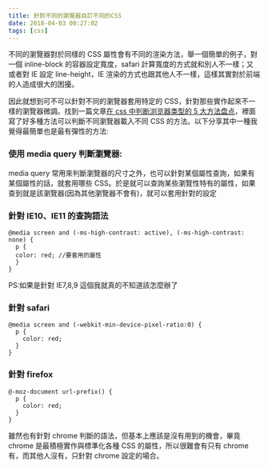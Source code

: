 ```yaml
---
title: 針對不同的瀏覽器自訂不同的CSS
date: 2018-04-03 00:27:02
tags: [css]
---
```


不同的瀏覽器對於同樣的 CSS 屬性會有不同的渲染方法，舉一個簡單的例子，對一個 inline-block 的容器設定寬度，safari 計算寬度的方式就和別人不一樣；又或者對 IE 設定 line-height，IE 渲染的方式也跟其他人不一樣，這樣其實對於前端的人造成很大的困擾。

因此就想到可不可以針對不同的瀏覽器套用特定的 CSS，針對那些實作起來不一樣的瀏覽器微調。找到一篇文章[在 css 中判断浏览器类型的 5 大方法盘点](https://www.iwwenbo.com/css-ie-browser-check/)，裡面寫了好多種方法可以判斷不同瀏覽器載入不同 CSS 的方法。以下分享其中一種我覺得最簡單也是最有彈性的方法:

### 使用 media query 判斷瀏覽器:

media query 常用來判斷瀏覽器的尺寸之外，也可以針對某個屬性查詢，如果有某個屬性的話，就套用哪些 CSS。於是就可以查詢某些瀏覽性特有的屬性，如果查到就是該瀏覽器(因為其他瀏覽器不會有)，就可以套用針對的設定

### 針對 IE10、IE11 的查詢語法

```
@media screen and (-ms-high-contrast: active), (-ms-high-contrast: none) {
  p {
  color: red; //要套用的屬性
  }
}
```

PS:如果是針對 IE7,8,9 這個我就真的不知道該怎麼辦了

### 針對 safari

```
@media screen and (-webkit-min-device-pixel-ratio:0) {
  p {
    color: red;
  }
}
```

### 針對 firefox

```
@-moz-document url-prefix() {
  p {
    color: red;
  }
}
```

雖然也有針對 chrome 判斷的語法，但基本上應該是沒有用到的機會，畢竟 chrome 是最積極實作與標準化各種 CSS 的屬性，所以很難會有只有 chrome 有，而其他人沒有，只針對 chrome 設定的場合。
